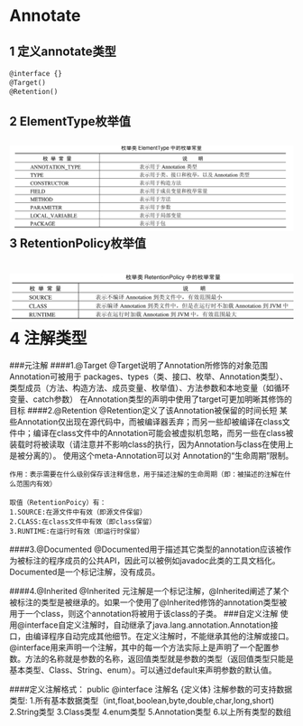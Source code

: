Annotate
=========
1 定义annotate类型
--------
	@interface {}
	@Target()
	@Retention()
2 ElementType枚举值
-------------
![ElementType](https://github.com/GaoHuijian/javaSE/blob/master/annotation/images/ElementType.png)
3 RetentionPolicy枚举值
--------------------
![RetentionPolicy](https://github.com/GaoHuijian/javaSE/blob/master/annotation/images/RetentionPolicy.png)
4 注解类型
========
###元注解
####1.@Target
	@Target说明了Annotation所修饰的对象范围
	Annotation可被用于 packages、types（类、接口、枚举、Annotation类型）、类型成员（方法、构造方法、成员变量、枚举值）、方法参数和本地变量（如循环变量、catch参数）
	在Annotation类型的声明中使用了target可更加明晰其修饰的目标
####2.@Retention
	@Retention定义了该Annotation被保留的时间长短
	某些Annotation仅出现在源代码中，而被编译器丢弃；而另一些却被编译在class文件中；编译在class文件中的Annotation可能会被虚拟机忽略，而另一些在class被装载时将被读取（请注意并不影响class的执行，因为Annotation与class在使用上是被分离的）。
	使用这个meta-Annotation可以对 Annotation的“生命周期”限制。

	作用：表示需要在什么级别保存该注释信息，用于描述注解的生命周期（即：被描述的注解在什么范围内有效）

	取值（RetentionPoicy）有：
	1.SOURCE:在源文件中有效（即源文件保留）
	2.CLASS:在class文件中有效（即class保留）
	3.RUNTIME:在运行时有效（即运行时保留）
	
####3.@Documented
	@Documented用于描述其它类型的annotation应该被作为被标注的程序成员的公共API，因此可以被例如javadoc此类的工具文档化。
	Documented是一个标记注解，没有成员。

####4.@Inherited
	@Inherited 元注解是一个标记注解，@Inherited阐述了某个被标注的类型是被继承的。如果一个使用了@Inherited修饰的annotation类型被用于一个class，则这个annotation将被用于该class的子类。
###自定义注解
	使用@interface自定义注解时，自动继承了java.lang.annotation.Annotation接口，由编译程序自动完成其他细节。在定义注解时，不能继承其他的注解或接口。
	@interface用来声明一个注解，其中的每一个方法实际上是声明了一个配置参数。方法的名称就是参数的名称，返回值类型就是参数的类型（返回值类型只能是基本类型、Class、String、enum）。可以通过default来声明参数的默认值。

####定义注解格式：
	public @interface 注解名 {定义体}
	注解参数的可支持数据类型:
		1.所有基本数据类型（int,float,boolean,byte,double,char,long,short)
		2.String类型
		3.Class类型
		4.enum类型
		5.Annotation类型
		6.以上所有类型的数组

